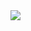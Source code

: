 <!-- - 👋 Hi, I’m @angelakennefick
- 👀 I’m interested in automation and tech revolutionizing humanity's next move forward.
- 🌱 I’m currently learning HTML, CSS, JavaScript, React, Node, Python, Redux and SQL at Lambda School.
- 📫 I'm on LinkedIn, <a href="https://www.linkedin.com/in/angela-kennefick-101/">connect with me!</a> -->

<!---
angelakennefick/angelakennefick is a ✨ special ✨ repository because its `README.md` (this file) appears on your GitHub profile.
You can click the Preview link to take a look at your changes.
--->
<img src = "https://media.giphy.com/media/oivVBq7XrnIl2s1m77/giphy.gif">